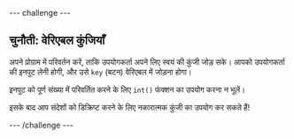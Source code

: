 --- challenge ---
## चुनौती: वेरिएबल कुंजियाँ
अपने प्रोग्राम में परिवर्तन करें, ताकि उपयोगकर्ता अपने लिए स्वयं की कुंजी जोड़ सके। आपको उपयोगकर्ता की इनपुट लेनी होगी, और उसे `key` (बटन) वेरिएबल में जोड़ना होगा।

इनपुट को पूर्ण संख्या में परिवर्तित करने के लिए `int()` फंक्शन का उपयोग करना न भूलें।

इसके बाद आप संदेशों को डिक्रिप्ट करने के लिए नकारात्मक कुंजी का उपयोग कर सकते हैं!




--- /challenge ---